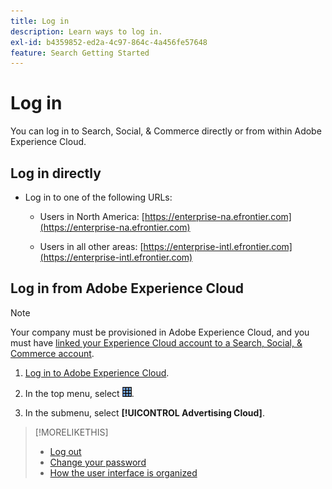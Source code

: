 ```yaml
---
title: Log in
description: Learn ways to log in.
exl-id: b4359852-ed2a-4c97-864c-4a456fe57648
feature: Search Getting Started
---
```

# Log in

You can log in to Search, Social, & Commerce directly or from within Adobe Experience Cloud.

## Log in directly

* Log in to one of the following URLs:

  * Users in North America: [https://enterprise-na.efrontier.com](https://enterprise-na.efrontier.com)
  
  * Users in all other areas: [https://enterprise-intl.efrontier.com](https://enterprise-intl.efrontier.com)

## Log in from Adobe Experience Cloud

>[!NOTE]
>
>Your company must be provisioned in Adobe Experience Cloud, and you must have [linked your Experience Cloud account to a Search, Social, & Commerce account](https://experiencecloud.adobe.com/resources/help/en_US/mcloud/organizations.html).

1. [Log in to Adobe Experience Cloud](https://experienceleague.adobe.com/docs/core-services/interface/experience-cloud.html#signin).

1. In the top menu, select ![solution selector](/help/search-social-commerce/assets/menu-icon.png "solution selector").

1. In the submenu, select **[!UICONTROL Advertising Cloud]**.

>[!MORELIKETHIS]
>
>* [Log out](log-out.md)
>* [Change your password](/help/search-social-commerce/tools/password-change.md)
>* [How the user interface is organized](user-interface.md)
